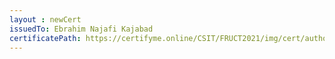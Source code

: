 ```yaml
--- 
layout : newCert 
issuedTo: Ebrahim Najafi Kajabad 
certificatePath: https://certifyme.online/CSIT/FRUCT2021/img/cert/author/EbrahimNajafiKajabad_d5694.png
--- 
```

